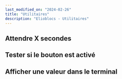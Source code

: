 ```yaml
---
last_modified_on: "2024-02-26"
title: "Utilitaires"
description: "Elioblocs - Utilitaires"
---
```



## Attendre X secondes

## Tester si le bouton est activé

## Afficher une valeur dans le terminal

